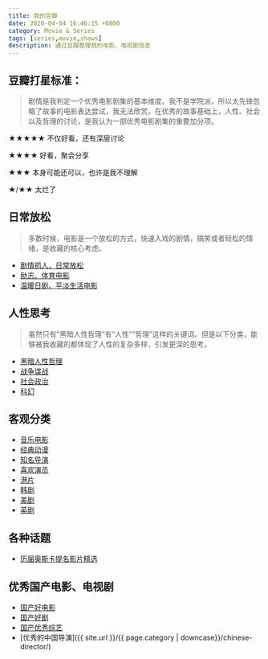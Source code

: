 ```yaml
---
title: 我的豆瓣
date: 2020-04-04 16:46:15 +0800
category: Movie & Series
tags: [series,movie,shows]
description: 通过豆瓣整理我的电影、电视剧信息
---
```


## 豆瓣打星标准：

> 剧情是我判定一个优秀电影剧集的基本维度。我不是学院派，所以太先锋忽略了故事的电影表达尝试，我无法欣赏。在优秀的故事基础上，人性、社会以及哲理的讨论，是我认为一部优秀电影剧集的重要加分项。

★★★★★ 不仅好看，还有深层讨论

★★★★  好看，聚会分享

★★★   本身可能还可以，也许是我不理解

★/★★  太烂了



## 日常放松

> 多数时候，电影是一个放松的方式，快速入戏的剧情，搞笑或者轻松的情绪，是收藏的核心考虑。

* [剧情抓人，日常放松](https://www.douban.com/doubanapp/dispatch?uri=/doulist/120762812/&dt_dapp=1)
* [励志、体育电影](https://www.douban.com/doubanapp/dispatch?uri=/doulist/110829719/&dt_dapp=1)
* [温暖日剧、平淡生活电影](https://www.douban.com/doubanapp/dispatch?uri=/doulist/110914557/&dt_dapp=1)

## 人性思考

> 虽然只有“黑暗人性哲理”有“人性”“哲理”这样的关键词。但是以下分类，能够被我收藏的都体现了人性的复杂多样，引发更深的思考。

* [黑暗人性哲理](https://www.douban.com/doubanapp/dispatch?uri=/doulist/121226053/&dt_dapp=1)
* [战争谍战](https://www.douban.com/doubanapp/dispatch?uri=/doulist/110829744/&dt_dapp=1)
* [社会政治](https://www.douban.com/doubanapp/dispatch?uri=/doulist/110830002/&dt_dapp=1)
* [科幻](https://www.douban.com/doubanapp/dispatch?uri=/doulist/110829835/&dt_dapp=1)

## 客观分类

* [音乐电影](https://www.douban.com/doulist/111261571/)
* [经典动漫](https://www.douban.com/doubanapp/dispatch?uri=/doulist/110914874/&dt_dapp=1)
* [知名导演](https://www.douban.com/doubanapp/dispatch?uri=/doulist/110919253/&dt_dapp=1)
* [喜欢演员](https://www.douban.com/doubanapp/dispatch?uri=/doulist/110921402/&dt_dapp=1)
* [港片](https://www.douban.com/doubanapp/dispatch?uri=/doulist/110918241/&dt_dapp=1)
* [韩剧](https://www.douban.com/doubanapp/dispatch?uri=/doulist/110914582/&dt_dapp=1)
* [美剧](https://www.douban.com/doubanapp/dispatch?uri=/doulist/110914115/&dt_dapp=1)
* [英剧](https://www.douban.com/doubanapp/dispatch?uri=/doulist/110915001/&dt_dapp=1)

## 各种话题

* [历届奥斯卡提名影片精选](https://www.douban.com/doubanapp/dispatch?uri=/doulist/111228560/&dt_dapp=1)

## 优秀国产电影、电视剧

* [国产好电影](https://www.douban.com/doubanapp/dispatch?uri=/doulist/120612496/&dt_dapp=1)
* [国产好剧](https://www.douban.com/doubanapp/dispatch?uri=/doulist/110914062/&dt_dapp=1)
* [国产优秀综艺](https://www.douban.com/doubanapp/dispatch?uri=/doulist/110914062/&dt_dapp=1)
* [优秀的中国导演]({{ site.url }}/{{ page.category | downcase}}/chinese-director/)
